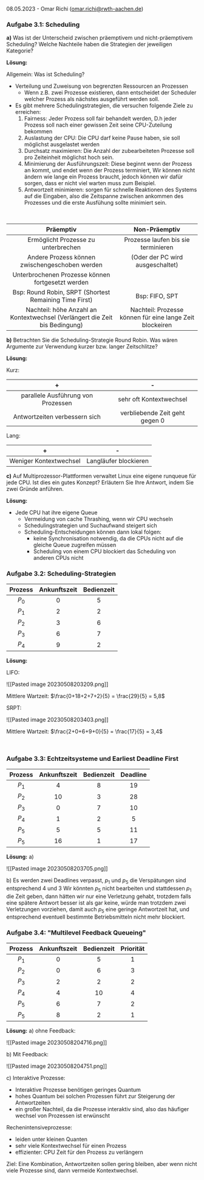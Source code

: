 08.05.2023 - Omar Richi (omar.richi@rwth-aachen.de)

### Aufgabe 3.1: Scheduling

 **a)** Was ist der Unterscheid zwischen präemptivem und nicht-präemptivem Scheduling? Welche Nachteile haben die Strategien der jeweiligen Kategorie?

**Lösung:**

Allgemein: Was ist Scheduling?
- Verteilung und Zuweisung von begrenzten Ressourcen an Prozessen
	- Wenn z.B. zwei Prozesse existieren, dann entscheidet der Scheduler welcher Prozess als nächstes ausgeführt werden soll.
- Es gibt mehrere Schedulingstrategien, die versuchen folgende Ziele zu erreichen:
	1. Fairness: Jeder Prozess soll fair behandelt werden, D.h jeder Prozess soll nach einer gewissen Zeit seine CPU-Zuteilung bekommen
	2. Auslastung der CPU: Die CPU darf keine Pause haben, sie soll möglichst ausgelastet werden
	3. Durchsatz maximieren: Die Anzahl der zubearbeiteten Prozesse soll pro Zeiteinheit möglichst hoch sein.
	4. Minimierung der Ausführungszeit: Diese beginnt wenn der Prozess an kommt, und endet wenn der Prozess terminiert, Wir können nicht ändern wie lange ein Prozess braucht, jedoch können wir dafür sorgen, dass er nicht viel warten muss zum Beispiel.
	5. Antwortzeit minimieren: sorgen für schnelle Reaktionen des Systems auf die Eingaben, also die Zeitspanne zwischen ankommen des Prozesses und die erste Ausfühung sollte minimiert sein.

<div style="page-break-after: always; visibility: hidden">
\pagebreak
</div>

|                                  Präemptiv                                   |                      Non-Präemptiv                       |
|:---------------------------------------------------------------------------:|:--------------------------------------------------------:|
|                     Ermöglicht Prozesse zu unterbrechen                     |           Prozesse laufen bis sie terminieren            |
|               Andere Prozess können zwischengeschoben werden                |             (Oder der PC wird ausgeschaltet)             |
|              Unterbrochenen Prozesse können fortgesetzt werden              |                                                          |
|           Bsp: Round Robin, SRPT (Shortest Remaining Time First)            |                      Bsp: FIFO, SPT                      | 
| Nachteil: höhe Anzahl an Kontextwechsel (Verlängert die Zeit bis Bedingung) | Nachteil: Prozesse können für eine lange Zeit blockeiren |


**b)** Betrachten Sie die Scheduling-Strategie Round Robin. Was wären Argumente zur Verwendung kurzer bzw. langer Zeitschlitze?

**Lösung:**

Kurz:

| +                                | -                              |
| :--------------------------------: | :------------------------------: |
| parallele Ausführung von Prozessen | sehr oft Kontextwechsel        |
| Antwortzeiten verbessern sich    | verbliebende Zeit geht gegen 0 |

Lang:

| +                      | -                     |
| :----------------------: | :---------------------: |
| Weniger Kontextwechsel | Langläufer blockieren |


**c)** Auf Multiprozessor-Plattformen verwaltet Linux eine eigene runqueue für jede CPU. Ist dies ein gutes Konzept? Erläutern Sie Ihre Antwort, indem Sie zwei Gründe anführen.


**Lösung:**
- Jede CPU hat ihre eigene Queue
	- Vermeidung von cache Thrashing, wenn wir CPU wechseln
	- Schedulingstrategien und Suchaufwand steigert sich
	- Scheduling-Entscheidungen können dann lokal folgen:
		- keine Synchronisation notwendig, da die CPUs nicht auf die gleiche Queue zugreifen müssen
		- Scheduling von einem CPU blockiert das Scheduling von anderen CPUs nicht

### Aufgabe 3.2: Scheduling-Strategien

| Prozess | Ankunftszeit | Bedienzeit |
| :-------: | :------------: | :----------: |
| $P_0$   | 0            | 5          |
| $P_1$   | 2            | 2          |
| $P_2$   | 3            | 6          |
| $P_3$   | 6            | 7          |
| $P_4$   | 9            | 2          |

**Lösung:**

LIFO:

![[Pasted image 20230508203209.png]]

Mittlere Wartzeit: $\frac{0+18+2+7+2}{5} = \frac{29}{5} = 5,8$

SRPT:

![[Pasted image 20230508203403.png]]

Mittlere Wartzeit: $\frac{2+0+6+9+0}{5} = \frac{17}{5} = 3,4$

<div style="page-break-after: always; visibility: hidden">
\pagebreak
</div>

### Aufgabe 3.3: Echtzeitsysteme und Earliest Deadline First

| Prozess | Ankunftszeit | Bedienzeit | Deadline |
| :-------: | :------------: | :----------: | :--------: |
| $P_1$   | 4            | 8          | 19       |
| $P_2$   | 10           | 3          | 28       |
| $P_3$   | 0            | 7          | 10       |
| $P_4$   | 1            | 2          | 5        |
| $P_5$   | 5            | 5          | 11       |
| $P_5$   | 16           | 1          | 17       |

**Lösung:**
a)

![[Pasted image 20230508203705.png]]
 
b)
Es werden zwei Deadlines verpasst, $p_1$ und $p_5$
die Verspätungen sind entsprechend 4 und 3
Wir könnten $p_5$ nicht bearbeiten und stattdessen $p_1$ die Zeit geben, dann hätten wir nur eine Verletzung gehabt, trotzdem falls eine spätere Antwort besser ist als gar keine, würde man trotzdem zwei Verletzungen vorziehen, damit auch $p_5$ eine geringe Antwortzeit hat, und entsprechend eventuell bestimmte Betriebsmitteln nicht mehr blockiert.


### Aufgabe 3.4: "Multilevel Feedback Queueing"

| Prozess | Ankunftszeit | Bedienzeit | Priorität |
| :-------: | :------------: | :----------: | :---------: |
| $P_1$   | 0            | 5          | 1         |
| $P_2$   | 0            | 6          | 3         |
| $P_3$   | 2            | 2          | 2         |
| $P_4$   | 4            | 10         | 4         |
| $P_5$   | 6            | 7          | 2         |
| $P_5$   | 8            | 2          | 1         | 

**Lösung:**
a) ohne Feedback:

![[Pasted image 20230508204716.png]]

b) Mit Feedback:

![[Pasted image 20230508204751.png]]

c)
Interaktive Prozesse:
- Interaktive Prozesse benötigen geringes Quantum
- hohes Quantum bei solchen Prozessen führt zur Steigerung der Antwortzeiten
- ein großer Nachteil, da die Prozesse interaktiv sind, also das häufiger wechsel von Prozessen ist erwünscht

Rechenintensiveprozesse:
- leiden unter kleinen Quanten
- sehr viele Kontextwechsel für einen Prozess
- effizienter: CPU Zeit für den Prozess zu verlängern

Ziel: Eine Kombination, Antwortzeiten sollen gering bleiben, aber wenn nicht viele Prozesse sind, dann vermeide Kontextwechsel.